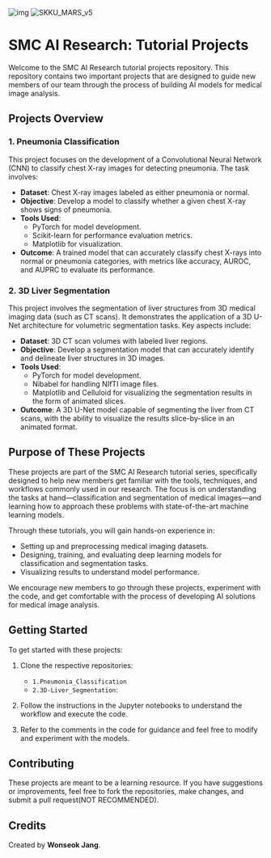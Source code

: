 ![img](https://github.com/user-attachments/assets/d427faa7-7b64-4147-885e-2659b25c75dc)
![SKKU_MARS_v5](https://github.com/user-attachments/assets/0108c3c3-a2b4-425f-8493-6839760fe2ce)
# SMC AI Research: Tutorial Projects

Welcome to the SMC AI Research tutorial projects repository. This repository contains two important projects that are designed to guide new members of our team through the process of building AI models for medical image analysis.

## Projects Overview

### 1. **Pneumonia Classification**

This project focuses on the development of a Convolutional Neural Network (CNN) to classify chest X-ray images for detecting pneumonia. The task involves:

- **Dataset**: Chest X-ray images labeled as either pneumonia or normal.
- **Objective**: Develop a model to classify whether a given chest X-ray shows signs of pneumonia.
- **Tools Used**: 
  - PyTorch for model development.
  - Scikit-learn for performance evaluation metrics.
  - Matplotlib for visualization.
- **Outcome**: A trained model that can accurately classify chest X-rays into normal or pneumonia categories, with metrics like accuracy, AUROC, and AUPRC to evaluate its performance.

### 2. **3D Liver Segmentation**

This project involves the segmentation of liver structures from 3D medical imaging data (such as CT scans). It demonstrates the application of a 3D U-Net architecture for volumetric segmentation tasks. Key aspects include:

- **Dataset**: 3D CT scan volumes with labeled liver regions.
- **Objective**: Develop a segmentation model that can accurately identify and delineate liver structures in 3D images.
- **Tools Used**: 
  - PyTorch for model development.
  - Nibabel for handling NIfTI image files.
  - Matplotlib and Celluloid for visualizing the segmentation results in the form of animated slices.
- **Outcome**: A 3D U-Net model capable of segmenting the liver from CT scans, with the ability to visualize the results slice-by-slice in an animated format.

## Purpose of These Projects

These projects are part of the SMC AI Research tutorial series, specifically designed to help new members get familiar with the tools, techniques, and workflows commonly used in our research. The focus is on understanding the tasks at hand—classification and segmentation of medical images—and learning how to approach these problems with state-of-the-art machine learning models.

Through these tutorials, you will gain hands-on experience in:

- Setting up and preprocessing medical imaging datasets.
- Designing, training, and evaluating deep learning models for classification and segmentation tasks.
- Visualizing results to understand model performance.

We encourage new members to go through these projects, experiment with the code, and get comfortable with the process of developing AI solutions for medical image analysis.

## Getting Started

To get started with these projects:

1. Clone the respective repositories:
   - `1.Pneumonia_Classification`
   - `2.3D-Liver_Segmentation`:
   
2. Follow the instructions in the Jupyter notebooks to understand the workflow and execute the code.
3. Refer to the comments in the code for guidance and feel free to modify and experiment with the models.

## Contributing

These projects are meant to be a learning resource. If you have suggestions or improvements, feel free to fork the repositories, make changes, and submit a pull request(NOT RECOMMENDED).

## Credits

Created by **Wonseok Jang**.
